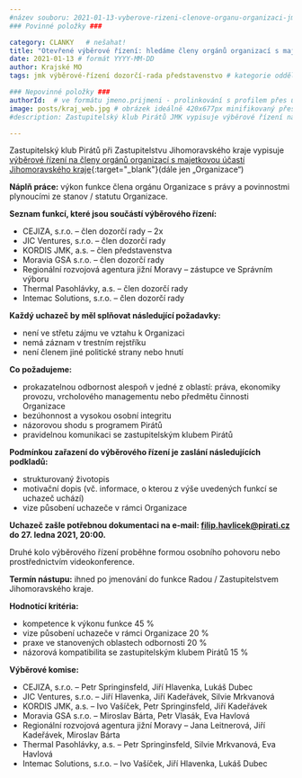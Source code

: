 ```yaml
---
#název souboru: 2021-01-13-vyberove-rizeni-clenove-organu-organizaci-jmk.md
### Povinné položky ###

category: CLANKY   # nešahat!
title: "Otevřené výběrové řízení: hledáme členy orgánů organizací s majetkovou účastí JMK"
date: 2021-01-13 # formát YYYY-MM-DD
author: Krajské MO
tags: jmk výběrové-řízení dozorčí-rada představenstvo # kategorie odděleny mezerami, např. volby zemědělství životní-prostředí piráti (viz https://jihomoravsky.pirati.cz/tags/)

### Nepovinné položky ###
authorId:  # ve formátu jmeno.prijmeni - prolinkování s profilem přes uid
image: posts/kraj_web.jpg # obrázek ideálně 420x677px minifikovaný přes https://tinypng.com/
#description: Zastupitelský klub Pirátů JMK vypisuje výběrové řízení na členy orgánů organizací s majetkovou účastí Jihomoravského kraje.

---
```


Zastupitelský klub Pirátů při Zastupitelstvu Jihomoravského kraje vypisuje [výběrové řízení na členy orgánů organizací s majetkovou účastí Jihomoravského kraje](https://forum.pirati.cz/viewtopic.php?f=572&t=55649&sid=6a408375c0afa89d58a182eb63d67544){:target="_blank"}(dále jen „Organizace“)

**Náplň práce:**
výkon funkce člena orgánu Organizace s právy a povinnostmi plynoucími ze stanov / statutu Organizace.

**Seznam funkcí, které jsou součástí výběrového řízení:**
- CEJIZA, s.r.o. – člen dozorčí rady – 2x
- JIC Ventures, s.r.o. – člen dozorčí rady
- KORDIS JMK, a.s. – člen představenstva
- Moravia GSA s.r.o. – člen dozorčí rady
- Regionální rozvojová agentura jižní Moravy – zástupce ve Správním výboru
- Thermal Pasohlávky, a.s. – člen dozorčí rady
- Intemac Solutions, s.r.o. – člen dozorčí rady

**Každý uchazeč by měl splňovat následující požadavky:**
- není ve střetu zájmu ve vztahu k Organizaci
- nemá záznam v trestním rejstříku
- není členem jiné politické strany nebo hnutí

**Co požadujeme:**
- prokazatelnou odbornost alespoň v jedné z oblastí: práva, ekonomiky provozu, vrcholového managementu nebo předmětu činnosti Organizace
- bezúhonnost a vysokou osobní integritu
- názorovou shodu s programem Pirátů
- pravidelnou komunikaci se zastupitelským klubem Pirátů

**Podmínkou zařazení do výběrového řízení je zaslání následujících podkladů:**
- strukturovaný životopis
- motivační dopis (vč. informace, o kterou z výše uvedených funkcí se uchazeč uchází)
- vize působení uchazeče v rámci Organizace

**Uchazeč zašle potřebnou dokumentaci na e-mail: filip.havlicek@pirati.cz do 27. ledna 2021, 20:00.**

Druhé kolo výběrového řízení proběhne formou osobního pohovoru nebo prostřednictvím videokonference.

**Termín nástupu:**
ihned po jmenování do funkce Radou / Zastupitelstvem Jihomoravského kraje.

**Hodnotící kritéria:**
- kompetence k výkonu funkce 45 %
- vize působení uchazeče v rámci Organizace 20 %
- praxe ve stanovených oblastech odbornosti 20 %
- názorová kompatibilita se zastupitelským klubem Pirátů 15 %

**Výběrové komise:**
- CEJIZA, s.r.o. – Petr Springinsfeld, Jiří Hlavenka, Lukáš Dubec
- JIC Ventures, s.r.o. – Jiří Hlavenka, Jiří Kadeřávek, Silvie Mrkvanová
- KORDIS JMK, a.s. – Ivo Vašíček, Petr Springinsfeld, Jiří Kadeřávek
- Moravia GSA s.r.o. – Miroslav Bárta, Petr Vlasák, Eva Havlová
- Regionální rozvojová agentura jižní Moravy – Jana Leitnerová, Jiří Kadeřávek, Miroslav Bárta
- Thermal Pasohlávky, a.s. – Petr Springinsfeld, Silvie Mrkvanová, Eva Havlová
- Intemac Solutions, s.r.o. – Ivo Vašíček, Jiří Hlavenka, Lukáš Dubec
